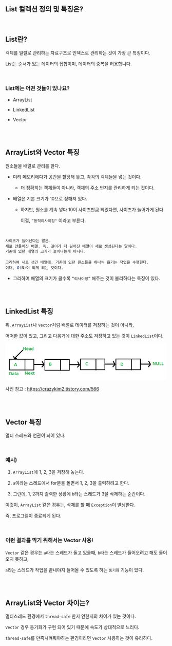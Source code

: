 ## List 컬렉션 정의 및 특징은?

<br/>

## List란?

객체를 일렬로 관리하는 자료구조로 인덱스로 관리하는 것이 가장 큰 특징이다.

List는 순서가 있는 데이터의 집합이며, 데이터의 중복을 허용합니다. 

<br/>

### List에는 어떤 것들이 있나요?

- ArrayList

- LinkedList
- Vector

<br/><br/>

## ArrayList와 Vector 특징

원소들을 배열로 관리를 한다.

- 미리 메모리에다가 공간을 할당해 놓고, 각각의 객체들을 넣는 것이다.

    - 더 정확히는 객체들이 아니라, 객체의 주소 번지를 관리하게 되는 것이다.

- 배열은 기본 크기가 10으로 정해져 있다.
    - 하지만, 원소를 계속 넣다 10이 사이즈만큼 되었다면, 사이즈가 늘어가게 된다.
        
        이걸, `“동적리사이징"` 이라고 부른다.
        

<br/>

```java
사이즈가 늘어난다는 말은.
새로 만들어진 배열. 즉, 길이가 더 길어진 배열이 새로 생성된다는 말이다.
기존에 있던 배열의 크기가 늘어나는게 아니다.

그리하여 새로 생긴 배열에, 기존에 있던 원소들을 하나씩 옮기는 작업을 수행한다.
이대, O(N)이 되게 되는 것이다.
```

- 그리하여 배열의 크기가 클수록 `“리사이징”` 해주는 것이 불리하다는 특징이 있다.

<br/><br/>

## LinkedList 특징

위, `ArrayList`나 `Vector`처럼 배열로 데이터를 저장하는 것이 아니라,

어떠한 값이 있고, 그리고 다음거에 대한 주소도 저장하고 있는 것이 `LinkedList`이다.

![이미지](/programming/img/입문414.PNG)

사진 참고 : https://crazykim2.tistory.com/566

<br/><br/>

## Vector 특징

멀티 스레드와 연관이 되어 있다.

<br/>

### 예시)

1. `ArrayList`에 1, 2, 3을 저장해 놓는다.

2. `a`이라는 스레드에서 for문을 돌면서 1, 2, 3을 출력하려고 한다.
3. 그런데, 1, 2까지 출력한 상황에 `b`라는 스레드가 3을 삭제하는 순간이다.

이것이, `ArrayList` 같은 경우는, 삭제를 할 때 `Exception`이 발생한다.

즉, 프로그램이 종료되게 된다.

<br/>

### 이런 결과를 막기 위해서는 Vector 사용!

`Vector` 같은 경우는 `a`라는 스레드가 돌고 있을때, `b`라는 스레드가 들어오려고 해도 들어오지 못하고,

`a`라는 스레드가 작업을 끝내야지 들어올 수 있도록 하는 `동기화` 기능이 있다.

<br/><br/>

## ArrayList와 Vector 차이는?

멀티스레드 환경에서 `thread-safe` 한지 안한지의 차이가 있는 것이다.

`Vector` 경우 동기화가 구현 되어 있기 때문에 속도가 상대적으로 느리다.

`thread-safe`를 만족시켜줘야하는 환경이라면 `Vector` 사용하는 것이 유리하다.